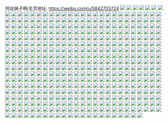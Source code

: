 阿丝妹子啊i主页地址: https://weibo.com/u/5842703724 
![](https://wx4.sinaimg.cn/mw2000/006npo8Qgy1h93r0x5ni5j329c340qv6.jpg) 
![](https://wx4.sinaimg.cn/mw2000/006npo8Qgy1h93r0yi9a6j32c0340kjm.jpg) 
![](https://wx4.sinaimg.cn/mw2000/006npo8Qgy1h93r0ne4vgj32c0340e83.jpg) 
![](https://wx4.sinaimg.cn/mw2000/006npo8Qgy1h93r0pqvlbj31v523vkjm.jpg) 
![](https://wx4.sinaimg.cn/mw2000/006npo8Qgy1h93r0s2ssqj32c0340b2b.jpg) 
![](https://wx4.sinaimg.cn/mw2000/006npo8Qgy1h93r0uieyej31tj1sinpe.jpg) 
![](https://wx4.sinaimg.cn/mw2000/006npo8Qgy1h93r0vmhkoj31p42521ky.jpg) 
![](https://wx4.sinaimg.cn/mw2000/006npo8Qgy1h93r10x2gkj33402c01l0.jpg) 
![](https://wx4.sinaimg.cn/mw2000/006npo8Qgy1h93r0tcv5fj32c02c0npd.jpg) 
![](https://wx4.sinaimg.cn/mw2000/006npo8Qgy1h93r13qryoj32c0340u10.jpg) 
![](https://wx4.sinaimg.cn/mw2000/006npo8Qgy1h93r15ljeyj32c0340x6r.jpg) 
![](https://wx4.sinaimg.cn/mw2000/006npo8Qgy1h8wpug7crkj32c03404qr.jpg) 
![](https://wx4.sinaimg.cn/mw2000/006npo8Qgy1h8wpuiw7pxj32ep3177wi.jpg) 
![](https://wx4.sinaimg.cn/mw2000/006npo8Qgy1h8wpul11owj31sc2dsqv6.jpg) 
![](https://wx4.sinaimg.cn/mw2000/006npo8Qgy1h8wpuq7w76j32ae3404qu.jpg) 
![](https://wx4.sinaimg.cn/mw2000/006npo8Qgy1h8wpv1vapbj31wn2of7wi.jpg) 
![](https://wx4.sinaimg.cn/mw2000/006npo8Qgy1h8wpucohvrj31o02804nj.jpg) 
![](https://wx4.sinaimg.cn/mw2000/006npo8Qgy1h8wpw5pmhrj31o02807wh.jpg) 
![](https://wx4.sinaimg.cn/mw2000/006npo8Qgy1h8wputshexj31o02804qq.jpg) 
![](https://wx4.sinaimg.cn/mw2000/006npo8Qgy1h8wpuw6hfjj32bk33fnpg.jpg) 
![](https://wx4.sinaimg.cn/mw2000/006npo8Qgy1h8wpmgcdfbj32c02c0u0x.jpg) 
![](https://wx4.sinaimg.cn/mw2000/006npo8Qgy1h8wpml9prmj32c02c04qq.jpg) 
![](https://wx4.sinaimg.cn/mw2000/006npo8Qgy1h8wpmj783jj32c02c0x6p.jpg) 
![](https://wx4.sinaimg.cn/mw2000/006npo8Qgy1h8wpmhe0c8j32c02c0x6p.jpg) 
![](https://wx4.sinaimg.cn/mw2000/006npo8Qgy1h8wpmi6txlj32c02c0u0x.jpg) 
![](https://wx4.sinaimg.cn/mw2000/006npo8Qgy1h8wpmm8oc8j32c02c01ky.jpg) 
![](https://wx4.sinaimg.cn/mw2000/006npo8Qgy1h8wpn4gcvlj32c02c07wi.jpg) 
![](https://wx4.sinaimg.cn/mw2000/006npo8Qgy1h8wpn5ackmj32c02c0hdt.jpg) 
![](https://wx4.sinaimg.cn/mw2000/006npo8Qgy1h8wpn6bm79j32c02c04qq.jpg) 
![](https://wx4.sinaimg.cn/mw2000/006npo8Qgy1h8wpn7978qj32c02c07wh.jpg) 
![](https://wx4.sinaimg.cn/mw2000/006npo8Qgy1h8wpn8fxdmj32c02c0kjm.jpg) 
![](https://wx4.sinaimg.cn/mw2000/006npo8Qgy1h8wpn9ouhqj32c02c0x6q.jpg) 
![](https://wx4.sinaimg.cn/mw2000/006npo8Qgy1h84dnd4o99j31400u0n6s.jpg) 
![](https://wx4.sinaimg.cn/mw2000/006npo8Qgy1h7wt9kl1jyj30u014048l.jpg) 
![](https://wx4.sinaimg.cn/mw2000/006npo8Qgy1h781gi1tl5j30u014edlu.jpg) 
![](https://wx4.sinaimg.cn/mw2000/006npo8Qgy1h781gh90thj30u014r44x.jpg) 
![](https://wx4.sinaimg.cn/mw2000/006npo8Qgy1h70zyzdzhkj31o0280hdt.jpg) 
![](https://wx4.sinaimg.cn/mw2000/006npo8Qgy1h62g738ew3j315o1jsdme.jpg) 
![](https://wx4.sinaimg.cn/mw2000/006npo8Qgy1h62g6yy970j32bx1nx7wi.jpg) 
![](https://wx4.sinaimg.cn/mw2000/006npo8Qgy1h62g77rynrj32c03407hk.jpg) 
![](https://wx4.sinaimg.cn/mw2000/006npo8Qgy1h3swvfku4tj31o0280qv5.jpg) 
![](https://wx4.sinaimg.cn/mw2000/006npo8Qgy1h3swv7trpej31o0280x6p.jpg) 
![](https://wx4.sinaimg.cn/mw2000/006npo8Qgy1h3swv29ug3j31o0280u0x.jpg) 
![](https://wx4.sinaimg.cn/mw2000/006npo8Qgy1h3swv9yrhlj31o0280qv5.jpg) 
![](https://wx4.sinaimg.cn/mw2000/006npo8Qgy1h3swvbzsiqj31o02804qq.jpg) 
![](https://wx4.sinaimg.cn/mw2000/006npo8Qgy1h3swv5qmmaj32c0340hdw.jpg) 
![](https://wx4.sinaimg.cn/mw2000/006npo8Qgy1h3swvmaitaj31u71v04qp.jpg) 
![](https://wx4.sinaimg.cn/mw2000/006npo8Qgy1h3sjlhp2dij33401r0u0x.jpg) 
![](https://wx4.sinaimg.cn/mw2000/006npo8Qgy1h3sjliod6yj32592v0hdt.jpg) 
![](https://wx4.sinaimg.cn/mw2000/006npo8Qgy1h3sjljs2xoj326o2wxkjl.jpg) 
![](https://wx4.sinaimg.cn/mw2000/006npo8Qgy1h3sjl6s6r3j31at1wy1kx.jpg) 
![](https://wx4.sinaimg.cn/mw2000/006npo8Qgy1h3sjl5l5ivj30uk3pp7wh.jpg) 
![](https://wx4.sinaimg.cn/mw2000/006npo8Qgy1h3rxcutdw2j31o02804qp.jpg) 
![](https://wx4.sinaimg.cn/mw2000/006npo8Qgy1h3rxcvkrv3j31o020n4qp.jpg) 
![](https://wx4.sinaimg.cn/mw2000/006npo8Qgy1h3rxcwag1wj31o02804qp.jpg) 
![](https://wx4.sinaimg.cn/mw2000/006npo8Qgy1h3rxcxc3wnj31o02804qp.jpg) 
![](https://wx4.sinaimg.cn/mw2000/006npo8Qgy1h3rxcy3wmvj31o02807wh.jpg) 
![](https://wx4.sinaimg.cn/mw2000/006npo8Qgy1h3rxcyy48uj31o02807wh.jpg) 
![](https://wx4.sinaimg.cn/mw2000/006npo8Qgy1h3rxczsbnrj31o02804qp.jpg) 
![](https://wx4.sinaimg.cn/mw2000/006npo8Qgy1h3rxcu3j52j31o02804qp.jpg) 
![](https://wx4.sinaimg.cn/mw2000/006npo8Qgy1h3rxd7x4ftj31o02804qp.jpg) 
![](https://wx4.sinaimg.cn/mw2000/006npo8Qgy1h1hmx2kwlqj32bz291b29.jpg) 
![](https://wx4.sinaimg.cn/mw2000/006npo8Qgy1h1hmx3psd4j32c0340b2a.jpg) 
![](https://wx4.sinaimg.cn/mw2000/006npo8Qgy1h1hmx4r7rgj32bw2wme82.jpg) 
![](https://wx4.sinaimg.cn/mw2000/006npo8Qgy1h1hmx1t9eyj326i340x6q.jpg) 
![](https://wx4.sinaimg.cn/mw2000/006npo8Qgy1h1hmx669t2j31sc2fk1kz.jpg) 
![](https://wx4.sinaimg.cn/mw2000/006npo8Qgy1h1hmx74qynj32c035q7wh.jpg) 
![](https://wx4.sinaimg.cn/mw2000/006npo8Qgy1h1hmx8jmyej325y2sgb2c.jpg) 
![](https://wx4.sinaimg.cn/mw2000/006npo8Qgy1h1hmw8hk53j32c0340u0y.jpg) 
![](https://wx4.sinaimg.cn/mw2000/006npo8Qgy1h1hmw9e5dlj32c02c0hdu.jpg) 
![](https://wx4.sinaimg.cn/mw2000/006npo8Qgy1h1hmw7ladkj32c02c01ky.jpg) 
![](https://wx4.sinaimg.cn/mw2000/006npo8Qgy1gx0ny2eh47j32801o0kdo.jpg) 
![](https://wx4.sinaimg.cn/mw2000/006npo8Qgy1gwco68rdpuj32c0340u10.jpg) 
![](https://wx4.sinaimg.cn/mw2000/006npo8Qgy1gwco6d3gsyj32c02c0x6q.jpg) 
![](https://wx4.sinaimg.cn/mw2000/006npo8Qgy1gwco6xn9kdj32c02c0npd.jpg) 
![](https://wx4.sinaimg.cn/mw2000/006npo8Qgy1gwco6q33n1j32c02c07wi.jpg) 
![](https://wx4.sinaimg.cn/mw2000/006npo8Qgy1gwco6nantqj33402c0x6r.jpg) 
![](https://wx4.sinaimg.cn/mw2000/006npo8Qgy1gwco6ib3d9j32c02c0kjl.jpg) 
![](https://wx4.sinaimg.cn/mw2000/006npo8Qgy1gwco6fik69j32c02c0npe.jpg) 
![](https://wx4.sinaimg.cn/mw2000/006npo8Qgy1gwco6s8f8vj322u1zrhdt.jpg) 
![](https://wx4.sinaimg.cn/mw2000/006npo8Qgy1gwco6vqng4j32c0340hdu.jpg) 
![](https://wx4.sinaimg.cn/mw2000/006npo8Qgy1gvipi81nj4j61o026c1ky02.jpg) 
![](https://wx4.sinaimg.cn/mw2000/006npo8Qgy1gunds9zan4j61ey1nz1kx02.jpg) 
![](https://wx4.sinaimg.cn/mw2000/006npo8Qgy1gundsenc8ej62c01ulnpd02.jpg) 
![](https://wx4.sinaimg.cn/mw2000/006npo8Qgy1gunds7944pj62c02c0b2902.jpg) 
![](https://wx4.sinaimg.cn/mw2000/006npo8Qgy1gundsg4d0pj62c02c0qv502.jpg) 
![](https://wx4.sinaimg.cn/mw2000/006npo8Qgy1gundsgxqbsj60mi0q2jus02.jpg) 
![](https://wx4.sinaimg.cn/mw2000/006npo8Qgy1gundsj5i7hj62tc1u31ky02.jpg) 
![](https://wx4.sinaimg.cn/mw2000/006npo8Qgy1gtj2s0t1k3j61o02801kx02.jpg) 
![](https://wx4.sinaimg.cn/mw2000/006npo8Qgy1gthtvugqggj61j42804qq02.jpg) 
![](https://wx4.sinaimg.cn/mw2000/006npo8Qgy1gsyixxwivcj33401gbe82.jpg) 
![](https://wx4.sinaimg.cn/mw2000/006npo8Qgy1grreidq0vvj31o01o0e44.jpg) 
![](https://wx4.sinaimg.cn/mw2000/006npo8Qgy1grd2ki738mj325i1o01ky.jpg) 
![](https://wx4.sinaimg.cn/mw2000/006npo8Qgy1grd2klytu4j31o0280e81.jpg) 
![](https://wx4.sinaimg.cn/mw2000/006npo8Qgy1gpjo10fny7j32801o0e81.jpg) 
![](https://wx4.sinaimg.cn/mw2000/006npo8Qly1gokvkpgzxyj33401r04qr.jpg) 
![](https://wx4.sinaimg.cn/mw2000/006npo8Qly1gokvkumf7aj325v340b2a.jpg) 
![](https://wx4.sinaimg.cn/mw2000/006npo8Qly1gokvldnn9nj32c01e4hdt.jpg) 
![](https://wx4.sinaimg.cn/mw2000/006npo8Qly1gokvkj6w9bj323i2c0qli.jpg) 
![](https://wx4.sinaimg.cn/mw2000/006npo8Qly1gokvl4jftfj334021e7wh.jpg) 
![](https://wx4.sinaimg.cn/mw2000/006npo8Qly1gokvlnsjxij33401r0e82.jpg) 
![](https://wx4.sinaimg.cn/mw2000/006npo8Qly1gokvl7v6slj31400s27gs.jpg) 
![](https://wx4.sinaimg.cn/mw2000/006npo8Qly1gokvla54tyj31400s2n81.jpg) 
![](https://wx4.sinaimg.cn/mw2000/006npo8Qly1gokvljpekdj32c0340kjn.jpg) 
![](https://wx4.sinaimg.cn/mw2000/006npo8Qly1gokvkzjhroj32c0340npe.jpg) 
![](https://wx4.sinaimg.cn/mw2000/006npo8Qly1gnz0hwh0uaj30n00yik00.jpg) 
![](https://wx4.sinaimg.cn/mw2000/006npo8Qly1gnri1xsek1j31o0280e82.jpg) 
![](https://wx4.sinaimg.cn/mw2000/006npo8Qly1gniutr733aj31o02801kz.jpg) 
![](https://wx4.sinaimg.cn/mw2000/006npo8Qly1gniuttkpxzj31o01o0kjl.jpg) 
![](https://wx4.sinaimg.cn/mw2000/006npo8Qly1gniutpkdbmj31o01o0hdt.jpg) 
![](https://wx4.sinaimg.cn/mw2000/006npo8Qly1gnf6idxdgpj31o02801ky.jpg) 
![](https://wx4.sinaimg.cn/mw2000/006npo8Qly1gnf6ifvwe7j31o0280u0x.jpg) 
![](https://wx4.sinaimg.cn/mw2000/006npo8Qly1gnf6ipwg8nj31o0280hdt.jpg) 
![](https://wx4.sinaimg.cn/mw2000/006npo8Qly1gnf6it035mj31o0280x6p.jpg) 
![](https://wx4.sinaimg.cn/mw2000/006npo8Qly1gnf6i95c73j31o0280x6p.jpg) 
![](https://wx4.sinaimg.cn/mw2000/006npo8Qly1gnf6iu755qj31o0280x3s.jpg) 
![](https://wx4.sinaimg.cn/mw2000/006npo8Qly1gnf6ic1x5qj31o0280hdu.jpg) 
![](https://wx4.sinaimg.cn/mw2000/006npo8Qly1gnf6ivw2qsj31yl1zphdt.jpg) 
![](https://wx4.sinaimg.cn/mw2000/006npo8Qly1gnf6iwu2jwj319v0n67e0.jpg) 
![](https://wx4.sinaimg.cn/mw2000/006npo8Qly1gnf6iyo17oj31o0280kjl.jpg) 
![](https://wx4.sinaimg.cn/mw2000/006npo8Qly1gnbxh3qjxfj31o02807wh.jpg) 
![](https://wx4.sinaimg.cn/mw2000/006npo8Qly1gnbxh4ws0cj31o01de4qp.jpg) 
![](https://wx4.sinaimg.cn/mw2000/006npo8Qly1gn7y6yev0xj32c033y7wi.jpg) 
![](https://wx4.sinaimg.cn/mw2000/006npo8Qly1gn4v2u1xquj32c033yhdu.jpg) 
![](https://wx4.sinaimg.cn/mw2000/006npo8Qly1gmonwb4v81j31o0280npe.jpg) 
![](https://wx4.sinaimg.cn/mw2000/006npo8Qly1gmihkeweoyj31gn1w41kx.jpg) 
![](https://wx4.sinaimg.cn/mw2000/006npo8Qly1gmihkfydp7j31j021chdt.jpg) 
![](https://wx4.sinaimg.cn/mw2000/006npo8Qly1gmihkqemewj32c0340kjq.jpg) 
![](https://wx4.sinaimg.cn/mw2000/006npo8Qly1gmihkta03uj32c03407wk.jpg) 
![](https://wx4.sinaimg.cn/mw2000/006npo8Qly1gmihkh6yr0j32c0340kjl.jpg) 
![](https://wx4.sinaimg.cn/mw2000/006npo8Qly1gmihkj3f88j32c02c0ncs.jpg) 
![](https://wx4.sinaimg.cn/mw2000/006npo8Qly1glvqduib29j31o01o01ky.jpg) 
![](https://wx4.sinaimg.cn/mw2000/006npo8Qly1glvqds7donj30n01t6x1k.jpg) 
![](https://wx4.sinaimg.cn/mw2000/006npo8Qly1glvqdt28mij30n00yin5z.jpg) 
![](https://wx4.sinaimg.cn/mw2000/006npo8Qly1glvqdr7qc6j30n00yiang.jpg) 
![](https://wx4.sinaimg.cn/mw2000/006npo8Qly1glvqe1be78j31o01o0khp.jpg) 
![](https://wx4.sinaimg.cn/mw2000/006npo8Qly1glvqdq7cj4j33402c0kjm.jpg) 
![](https://wx4.sinaimg.cn/mw2000/006npo8Qly1glvqe1wvg0j31o01o0auv.jpg) 
![](https://wx4.sinaimg.cn/mw2000/006npo8Qly1glvqdvce81j32801o04qp.jpg) 
![](https://wx4.sinaimg.cn/mw2000/006npo8Qly1glvqdxd9sij32c02c0e81.jpg) 
![](https://wx4.sinaimg.cn/mw2000/006npo8Qly1glvqdxzqy2j32c02c0khp.jpg) 
![](https://wx4.sinaimg.cn/mw2000/006npo8Qly1glvqe0a268j32c02c0npe.jpg) 
![](https://wx4.sinaimg.cn/mw2000/006npo8Qly1gl6xkbuumrj31ex1skhdt.jpg) 
![](https://wx4.sinaimg.cn/mw2000/006npo8Qly1gl6xkd5bfhj31gm1nzb29.jpg) 
![](https://wx4.sinaimg.cn/mw2000/006npo8Qly1gl6xk9t5o0j31o01o0kjl.jpg) 
![](https://wx4.sinaimg.cn/mw2000/006npo8Qgy1gkj4bweq1wj31lp27zhdt.jpg) 
![](https://wx4.sinaimg.cn/mw2000/006npo8Qly1gkf8dorpu3j31o0280hdw.jpg) 
![](https://wx4.sinaimg.cn/mw2000/006npo8Qly1gkehdqxe5pj32c02c0kjo.jpg) 
![](https://wx4.sinaimg.cn/mw2000/006npo8Qly1gkehdth3c0j32c02c0qv7.jpg) 
![](https://wx4.sinaimg.cn/mw2000/006npo8Qly1gkeheatlz7j32c02c0b29.jpg) 
![](https://wx4.sinaimg.cn/mw2000/006npo8Qly1gkehdualrfj32c02c0hdt.jpg) 
![](https://wx4.sinaimg.cn/mw2000/006npo8Qly1gkeherqm1bj31o0280u0x.jpg) 
![](https://wx4.sinaimg.cn/mw2000/006npo8Qly1gkehdvdswej32c02c0qv5.jpg) 
![](https://wx4.sinaimg.cn/mw2000/006npo8Qly1gkehefxktrj32c02c0b29.jpg) 
![](https://wx4.sinaimg.cn/mw2000/006npo8Qly1gkehdrpkafj32c02c07wh.jpg) 
![](https://wx4.sinaimg.cn/mw2000/006npo8Qly1gkehej7udkj32c02c04qr.jpg) 
![](https://wx4.sinaimg.cn/mw2000/006npo8Qly1gkehdp7l0wj32c02c04qs.jpg) 
![](https://wx4.sinaimg.cn/mw2000/006npo8Qly1gkehekhnt0j33401r0hdt.jpg) 
![](https://wx4.sinaimg.cn/mw2000/006npo8Qly1gkehenlc91j32c02c0b29.jpg) 
![](https://wx4.sinaimg.cn/mw2000/006npo8Qly1gkcsqyv18aj316u1l47wh.jpg) 
![](https://wx4.sinaimg.cn/mw2000/006npo8Qly1gkcsr0j73kj30u00v119z.jpg) 
![](https://wx4.sinaimg.cn/mw2000/006npo8Qly1gkcsr01y6nj32d81jtx6q.jpg) 
![](https://wx4.sinaimg.cn/mw2000/006npo8Qly1gkcsqy301bj32g41mou0x.jpg) 
![](https://wx4.sinaimg.cn/mw2000/006npo8Qly1gk0nebidajj32c02c0npd.jpg) 
![](https://wx4.sinaimg.cn/mw2000/006npo8Qly1gk0nfhx1d7j32c0340b2b.jpg) 
![](https://wx4.sinaimg.cn/mw2000/006npo8Qly1gk0nezpvduj30u012etgk.jpg) 
![](https://wx4.sinaimg.cn/mw2000/006npo8Qly1gk0ne0z06qj32c02c0npe.jpg) 
![](https://wx4.sinaimg.cn/mw2000/006npo8Qly1gk0net7oifj31wy2ft4qq.jpg) 
![](https://wx4.sinaimg.cn/mw2000/006npo8Qly1gk0ney4u6ej30u019g4ig.jpg) 
![](https://wx4.sinaimg.cn/mw2000/006npo8Qly1gk0negej5wj311f0pcwqm.jpg) 
![](https://wx4.sinaimg.cn/mw2000/006npo8Qly1gk0nfkldb8j30u011u13m.jpg) 
![](https://wx4.sinaimg.cn/mw2000/006npo8Qly1gk0ndhi3igj33402c07wh.jpg) 
![](https://wx4.sinaimg.cn/mw2000/006npo8Qly1gjkenjj8m7j32c03404qq.jpg) 
![](https://wx4.sinaimg.cn/mw2000/006npo8Qly1gj91hrt8xyj31ny255e81.jpg) 
![](https://wx4.sinaimg.cn/mw2000/006npo8Qly1girgqk0pg6j32c0340qv5.jpg) 
![](https://wx4.sinaimg.cn/mw2000/006npo8Qly1girgqop34ej32c0340b29.jpg) 
![](https://wx4.sinaimg.cn/mw2000/006npo8Qly1girgqkun9sj32c0340u0x.jpg) 
![](https://wx4.sinaimg.cn/mw2000/006npo8Qly1girgqltjbij32c035iqv5.jpg) 
![](https://wx4.sinaimg.cn/mw2000/006npo8Qly1girgqpl6vzj33402c0npd.jpg) 
![](https://wx4.sinaimg.cn/mw2000/006npo8Qly1girgqinoraj32c035inpd.jpg) 
![](https://wx4.sinaimg.cn/mw2000/006npo8Qly1girgqmtzkoj32c0342kjl.jpg) 
![](https://wx4.sinaimg.cn/mw2000/006npo8Qly1girgqqgk6dj32c03427wh.jpg) 
![](https://wx4.sinaimg.cn/mw2000/006npo8Qly1girgqribtdj32c034y4qp.jpg) 
![](https://wx4.sinaimg.cn/mw2000/006npo8Qly1gip8y64ocnj30n027bb29.jpg) 
![](https://wx4.sinaimg.cn/mw2000/006npo8Qly1gi0pu86yzhj31t7340qv8.jpg) 
![](https://wx4.sinaimg.cn/mw2000/006npo8Qly1gi0ptx6sa3j32c61jvu0y.jpg) 
![](https://wx4.sinaimg.cn/mw2000/006npo8Qly1gi0ptm04ujj311e1k0b29.jpg) 
![](https://wx4.sinaimg.cn/mw2000/006npo8Qly1gi0pticu8pj316o1kunpd.jpg) 
![](https://wx4.sinaimg.cn/mw2000/006npo8Qly1gi0pu4bjuxj334022oe85.jpg) 
![](https://wx4.sinaimg.cn/mw2000/006npo8Qly1gi0pth71i6j31ps155ngd.jpg) 
![](https://wx4.sinaimg.cn/mw2000/006npo8Qly1gi0ptfizfzj334022oe84.jpg) 
![](https://wx4.sinaimg.cn/mw2000/006npo8Qly1gi0ptkp4d0j322n340hdw.jpg) 
![](https://wx4.sinaimg.cn/mw2000/006npo8Qly1gi0ptgdnhjj30ma0xy7hw.jpg) 
![](https://wx4.sinaimg.cn/mw2000/006npo8Qly1ghyfqt0xb2j31jk2bc4qq.jpg) 
![](https://wx4.sinaimg.cn/mw2000/006npo8Qly1ghm2pta7k9j33402c04qs.jpg) 
![](https://wx4.sinaimg.cn/mw2000/006npo8Qly1ghiyta909jj30u0140wl3.jpg) 
![](https://wx4.sinaimg.cn/mw2000/006npo8Qly1ghiytav8osj30u0140jya.jpg) 
![](https://wx4.sinaimg.cn/mw2000/006npo8Qly1ghiytb8u71j30u014079q.jpg) 
![](https://wx4.sinaimg.cn/mw2000/006npo8Qly1ghiyt9tg76j31400u0ag0.jpg) 
![](https://wx4.sinaimg.cn/mw2000/006npo8Qly1ghiytbvgtpj30u0140n3r.jpg) 
![](https://wx4.sinaimg.cn/mw2000/006npo8Qly1ghiytcgw2ij30u0140wjt.jpg) 
![](https://wx4.sinaimg.cn/mw2000/006npo8Qly1ghiytcxzpuj31400u0gr8.jpg) 
![](https://wx4.sinaimg.cn/mw2000/006npo8Qly1ghiytdb2nej30u0140te8.jpg) 
![](https://wx4.sinaimg.cn/mw2000/006npo8Qly1ghiytdod6xj31400u042g.jpg) 
![](https://wx4.sinaimg.cn/mw2000/006npo8Qly1ghg0g7x852j31o0280qv6.jpg) 
![](https://wx4.sinaimg.cn/mw2000/006npo8Qly1ghg0g8y6zvj313e0rmakq.jpg) 
![](https://wx4.sinaimg.cn/mw2000/006npo8Qly1ghg0gaxbe0j31o02804qq.jpg) 
![](https://wx4.sinaimg.cn/mw2000/006npo8Qly1ghg0ge1qt0j322u2q1hdu.jpg) 
![](https://wx4.sinaimg.cn/mw2000/006npo8Qly1ghg0gbgn0oj30uf0tnjwi.jpg) 
![](https://wx4.sinaimg.cn/mw2000/006npo8Qly1ghg0gf8h7tj31aw1knazt.jpg) 
![](https://wx4.sinaimg.cn/mw2000/006npo8Qly1ghbph4ii0oj31h41s3hdt.jpg) 
![](https://wx4.sinaimg.cn/mw2000/006npo8Qly1ghbadnlarlj33402c0npe.jpg) 
![](https://wx4.sinaimg.cn/mw2000/006npo8Qly1ghbadpy5pgj32ws26l7wi.jpg) 
![](https://wx4.sinaimg.cn/mw2000/006npo8Qly1gh3kiludfgj32c03404qq.jpg) 
![](https://wx4.sinaimg.cn/mw2000/006npo8Qly1gh3kiz4kajj32c0340x6q.jpg) 
![](https://wx4.sinaimg.cn/mw2000/006npo8Qly1gh3kis2zlgj32801o01kz.jpg) 
![](https://wx4.sinaimg.cn/mw2000/006npo8Qly1gh3kiphgq4j33402c0e83.jpg) 
![](https://wx4.sinaimg.cn/mw2000/006npo8Qly1gh3kit82dsj33402c0npe.jpg) 
![](https://wx4.sinaimg.cn/mw2000/006npo8Qly1gh3kimxugxj31np1ysb2a.jpg) 
![](https://wx4.sinaimg.cn/mw2000/006npo8Qly1gh3kiv4oooj31o0280e82.jpg) 
![](https://wx4.sinaimg.cn/mw2000/006npo8Qly1gh3kiw53gpj31nx1fue81.jpg) 
![](https://wx4.sinaimg.cn/mw2000/006npo8Qly1gh3kiwxd6lj31o01o04qp.jpg) 
![](https://wx4.sinaimg.cn/mw2000/006npo8Qly1gh3kj0ft68j32c02dgu0y.jpg) 
![](https://wx4.sinaimg.cn/mw2000/006npo8Qly1gh3kj1zc2hj31r42am4qq.jpg) 
![](https://wx4.sinaimg.cn/mw2000/006npo8Qly1gh2irkvqrqj31o0280npd.jpg) 
![](https://wx4.sinaimg.cn/mw2000/006npo8Qly1gh2irj0amsj31o0280x6p.jpg) 
![](https://wx4.sinaimg.cn/mw2000/006npo8Qly1gh0qtwqofjj32vh25me82.jpg) 
![](https://wx4.sinaimg.cn/mw2000/006npo8Qly1ggxtcm5nvqj32801o0qv5.jpg) 
![](https://wx4.sinaimg.cn/mw2000/006npo8Qly1ggwia2ye3hj32qk21xnpe.jpg) 
![](https://wx4.sinaimg.cn/mw2000/006npo8Qly1ggwia61hw9j33402c04qr.jpg) 
![](https://wx4.sinaimg.cn/mw2000/006npo8Qly1ggwia92g07j33402c0hdv.jpg) 
![](https://wx4.sinaimg.cn/mw2000/006npo8Qly1ggwiagzha6j33402c0e82.jpg) 
![](https://wx4.sinaimg.cn/mw2000/006npo8Qly1ggwiadz0lcj33402c07wj.jpg) 
![](https://wx4.sinaimg.cn/mw2000/006npo8Qly1ggwia02taij33402c0e83.jpg) 
![](https://wx4.sinaimg.cn/mw2000/006npo8Qly1ggwiak0ayfj33402c0e83.jpg) 
![](https://wx4.sinaimg.cn/mw2000/006npo8Qly1ggwiaacfo1j33402c0b29.jpg) 
![](https://wx4.sinaimg.cn/mw2000/006npo8Qly1ggwial2aw9j33402c0wy6.jpg) 
![](https://wx4.sinaimg.cn/mw2000/006npo8Qly1ggwb05ti6xj31jo280x6p.jpg) 
![](https://wx4.sinaimg.cn/mw2000/006npo8Qly1ggwb0a46llj31iy280e82.jpg) 
![](https://wx4.sinaimg.cn/mw2000/006npo8Qly1ggu2wnra6nj31o0280u0y.jpg) 
![](https://wx4.sinaimg.cn/mw2000/006npo8Qly1ggu2wockq6j30qj280khg.jpg) 
![](https://wx4.sinaimg.cn/mw2000/006npo8Qly1ggu2wpan1pj31o0280b2a.jpg) 
![](https://wx4.sinaimg.cn/mw2000/006npo8Qly1ggu30gwss3j32c02c04qq.jpg) 
![](https://wx4.sinaimg.cn/mw2000/006npo8Qly1ggu2wma5lkj30u00u0n3c.jpg) 
![](https://wx4.sinaimg.cn/mw2000/006npo8Qly1ggu2xp5ns8j32c02c0kjm.jpg) 
![](https://wx4.sinaimg.cn/mw2000/006npo8Qly1ggu2yer2x9j33402c0u0z.jpg) 
![](https://wx4.sinaimg.cn/mw2000/006npo8Qly1ggu2z089clj32c02c0e83.jpg) 
![](https://wx4.sinaimg.cn/mw2000/006npo8Qly1ggu2zfurgkj32c02c0b2a.jpg) 
![](https://wx4.sinaimg.cn/mw2000/006npo8Qly1ggnb7jmdy5j32c0340x6q.jpg) 
![](https://wx4.sinaimg.cn/mw2000/006npo8Qly1ggnb7xr8pvj32c02c0qv5.jpg) 
![](https://wx4.sinaimg.cn/mw2000/006npo8Qly1ggnb7q7iu5j32c02c0kjm.jpg) 
![](https://wx4.sinaimg.cn/mw2000/006npo8Qly1ggnb85s3m2j31o01o0hdt.jpg) 
![](https://wx4.sinaimg.cn/mw2000/006npo8Qly1ggnb82jwzyj32c02c0e82.jpg) 
![](https://wx4.sinaimg.cn/mw2000/006npo8Qly1ggnb7vwyd2j32c02c07wi.jpg) 
![](https://wx4.sinaimg.cn/mw2000/006npo8Qly1ggnb7nn64ij32c03407wk.jpg) 
![](https://wx4.sinaimg.cn/mw2000/006npo8Qly1ggnb7thzs6j32c02c0hdu.jpg) 
![](https://wx4.sinaimg.cn/mw2000/006npo8Qly1ggnb804ajcj32c02c07wi.jpg) 
![](https://wx4.sinaimg.cn/mw2000/006npo8Qly1ggnb84e6hjj31o01o0qv5.jpg) 
![](https://wx4.sinaimg.cn/mw2000/006npo8Qgy1gge382b4pbj32801o01ky.jpg) 
![](https://wx4.sinaimg.cn/mw2000/006npo8Qgy1gge385xq1uj32801o04qq.jpg) 
![](https://wx4.sinaimg.cn/mw2000/006npo8Qgy1gge388r13cj32801o0npd.jpg) 
![](https://wx4.sinaimg.cn/mw2000/006npo8Qgy1gge38b8zk9j32801o0kjl.jpg) 
![](https://wx4.sinaimg.cn/mw2000/006npo8Qgy1gge38gvthwj31400u0dkf.jpg) 
![](https://wx4.sinaimg.cn/mw2000/006npo8Qgy1gge38n6e8aj33402c0npf.jpg) 
![](https://wx4.sinaimg.cn/mw2000/006npo8Qgy1gge37z8vhzj31o0280kjl.jpg) 
![](https://wx4.sinaimg.cn/mw2000/006npo8Qgy1gge39n4emvj33402c0qv6.jpg) 
![](https://wx4.sinaimg.cn/mw2000/006npo8Qgy1gge38s5cwlj33402c0qv6.jpg) 
![](https://wx4.sinaimg.cn/mw2000/006npo8Qgy1gge38w0yfyj31o0280qv5.jpg) 
![](https://wx4.sinaimg.cn/mw2000/006npo8Qgy1gge391jvdsj33402c01kz.jpg) 
![](https://wx4.sinaimg.cn/mw2000/006npo8Qgy1gge394rdijj33402c0u0x.jpg) 
![](https://wx4.sinaimg.cn/mw2000/006npo8Qgy1gge399z89hj33402c0qv6.jpg) 
![](https://wx4.sinaimg.cn/mw2000/006npo8Qgy1gge39dy9n5j31o02807wj.jpg) 
![](https://wx4.sinaimg.cn/mw2000/006npo8Qgy1gge39g6re7j33402c04qr.jpg) 
![](https://wx4.sinaimg.cn/mw2000/006npo8Qgy1gge39ho71hj33402c0npd.jpg) 
![](https://wx4.sinaimg.cn/mw2000/006npo8Qgy1gge39kte1zj32c0340b2a.jpg) 
![](https://wx4.sinaimg.cn/mw2000/006npo8Qly1gg1h5qm8tbj31o0280npd.jpg) 
![](https://wx4.sinaimg.cn/mw2000/006npo8Qly1gfxzptbpgkj31o0280kjl.jpg) 
![](https://wx4.sinaimg.cn/mw2000/006npo8Qly1gft69dbujvj31o0280hdu.jpg) 
![](https://wx4.sinaimg.cn/mw2000/006npo8Qly1gft69p7jbjj31o0280npe.jpg) 
![](https://wx4.sinaimg.cn/mw2000/006npo8Qly1gfrnfovqb8j32c02c0kjl.jpg) 
![](https://wx4.sinaimg.cn/mw2000/006npo8Qly1gfrnfmbms9j33402c0e81.jpg) 
![](https://wx4.sinaimg.cn/mw2000/006npo8Qly1gfrnfq1kqcj32c02c0x6p.jpg) 
![](https://wx4.sinaimg.cn/mw2000/006npo8Qly1gfohi3nnklj32c03401ky.jpg) 
![](https://wx4.sinaimg.cn/mw2000/006npo8Qly1gecpo625ubj31o0280npe.jpg) 
![](https://wx4.sinaimg.cn/mw2000/006npo8Qly1gecpoejsz6j31o0280x6q.jpg) 
![](https://wx4.sinaimg.cn/mw2000/006npo8Qly1gecpokz6ptj31o02804qr.jpg) 
![](https://wx4.sinaimg.cn/mw2000/006npo8Qly1ge0nptk4t6j322o340x6p.jpg) 
![](https://wx4.sinaimg.cn/mw2000/006npo8Qly1gdmq6aubfmj31o0247qv5.jpg) 
![](https://wx4.sinaimg.cn/mw2000/006npo8Qly1gdmq6cw46aj31o0280b2a.jpg) 
![](https://wx4.sinaimg.cn/mw2000/006npo8Qly1gdmq6nq07hj31o0280hdu.jpg) 
![](https://wx4.sinaimg.cn/mw2000/006npo8Qly1gdm4aayotaj31o0280x6p.jpg) 
![](https://wx4.sinaimg.cn/mw2000/006npo8Qly1gd0g07igdpj31o02801kx.jpg) 
![](https://wx4.sinaimg.cn/mw2000/006npo8Qly1gcuqy5zke4j321e1r0e16.jpg) 
![](https://wx4.sinaimg.cn/mw2000/006npo8Qly1gcuqy6j6b3j320b1ujno9.jpg) 
![](https://wx4.sinaimg.cn/mw2000/006npo8Qly1gcuqya5faxj33401r0x6p.jpg) 
![](https://wx4.sinaimg.cn/mw2000/006npo8Qly1gcuqyaux5dj32c02c0hdt.jpg) 
![](https://wx4.sinaimg.cn/mw2000/006npo8Qly1gcuqyeu2a4j31o0280u0x.jpg) 
![](https://wx4.sinaimg.cn/mw2000/006npo8Qly1gcuqydwt4ej32c02c0e81.jpg) 
![](https://wx4.sinaimg.cn/mw2000/006npo8Qly1gcuqybq20tj32c02c0kjl.jpg) 
![](https://wx4.sinaimg.cn/mw2000/006npo8Qly1gcuqycher7j32c02c07wh.jpg) 
![](https://wx4.sinaimg.cn/mw2000/006npo8Qly1gcuqydbxwmj32c02c07wh.jpg) 
![](https://wx4.sinaimg.cn/mw2000/006npo8Qly1gctlywpon6j31o0280b2b.jpg) 
![](https://wx4.sinaimg.cn/mw2000/006npo8Qly1gctlyyjjwlj31o0280qv6.jpg) 
![](https://wx4.sinaimg.cn/mw2000/006npo8Qly1gctlz03sssj31o0280qv6.jpg) 
![](https://wx4.sinaimg.cn/mw2000/006npo8Qly1gctlytqi44j32c02c0hdw.jpg) 
![](https://wx4.sinaimg.cn/mw2000/006npo8Qly1gctlz1nqimj31o0280e82.jpg) 
![](https://wx4.sinaimg.cn/mw2000/006npo8Qly1gctlz2nv1ej321d223qv5.jpg) 
![](https://wx4.sinaimg.cn/mw2000/006npo8Qly1gclkj0citmj31zv3401kz.jpg) 
![](https://wx4.sinaimg.cn/mw2000/006npo8Qly1gclkix85fzj322o340kjl.jpg) 
![](https://wx4.sinaimg.cn/mw2000/006npo8Qly1gclkj1qwdvj322i2061hs.jpg) 
![](https://wx4.sinaimg.cn/mw2000/006npo8Qly1gclkiv8cluj32rb22o1kz.jpg) 
![](https://wx4.sinaimg.cn/mw2000/006npo8Qly1gclkisktjoj32yo2077wi.jpg) 
![](https://wx4.sinaimg.cn/mw2000/006npo8Qly1gclkiqzt1dj34g02you0y.jpg) 
![](https://wx4.sinaimg.cn/mw2000/006npo8Qly1gclkiyl2tsj32yo4njqv7.jpg) 
![](https://wx4.sinaimg.cn/mw2000/006npo8Qly1gclkj16vi4j32yo2cchdt.jpg) 
![](https://wx4.sinaimg.cn/mw2000/006npo8Qly1gclkiwcuxlj32yo4g0b2a.jpg) 
![](https://wx4.sinaimg.cn/mw2000/006npo8Qly1gc8jgnfm6zj31o0280kjm.jpg) 
![](https://wx4.sinaimg.cn/mw2000/006npo8Qly1gc8jglojo6j31o0280hdu.jpg) 
![](https://wx4.sinaimg.cn/mw2000/006npo8Qly1gc0txj3iahj32bc2bc1ky.jpg) 
![](https://wx4.sinaimg.cn/mw2000/006npo8Qly1gborymwf88j315o15ogvv.jpg) 
![](https://wx4.sinaimg.cn/mw2000/006npo8Qgy1gbdkgprzb3j322o340hdu.jpg) 
![](https://wx4.sinaimg.cn/mw2000/006npo8Qly1gb0hlhvfmqj31o02yokjl.jpg) 
![](https://wx4.sinaimg.cn/mw2000/006npo8Qly1gagduzrdv6j31o0280npe.jpg) 
![](https://wx4.sinaimg.cn/mw2000/006npo8Qly1gafq6j8fj7j32c03404qt.jpg) 
![](https://wx4.sinaimg.cn/mw2000/006npo8Qly1g9vdaltoatj32c02c0h1a.jpg) 
![](https://wx4.sinaimg.cn/mw2000/006npo8Qly1g9svqmptdhj31jk2bc7wh.jpg) 
![](https://wx4.sinaimg.cn/mw2000/006npo8Qly1g9rqy447q7j33402c04qt.jpg) 
![](https://wx4.sinaimg.cn/mw2000/006npo8Qly1g9rqyernfzj33402c0u11.jpg) 
![](https://wx4.sinaimg.cn/mw2000/006npo8Qly1g9rqxsrzqpj33402c0kjo.jpg) 
![](https://wx4.sinaimg.cn/mw2000/006npo8Qly1g9rqyl2g3hj32yo1o04qs.jpg) 
![](https://wx4.sinaimg.cn/mw2000/006npo8Qly1g9rqxv1du8j31o0280e81.jpg) 
![](https://wx4.sinaimg.cn/mw2000/006npo8Qly1g9rqxnitdkj33402c04qt.jpg) 
![](https://wx4.sinaimg.cn/mw2000/006npo8Qly1g9rqysi6zoj32c0340u0z.jpg) 
![](https://wx4.sinaimg.cn/mw2000/006npo8Qly1g9rqz23964j32c02c0b2c.jpg) 
![](https://wx4.sinaimg.cn/mw2000/006npo8Qly1g9rqz97hx3j32c0340hdx.jpg) 
![](https://wx4.sinaimg.cn/mw2000/006npo8Qly1g9nazg2q73j31o02801ky.jpg) 
![](https://wx4.sinaimg.cn/mw2000/006npo8Qly1g94rs9ueosj30n02vt4qp.jpg) 
![](https://wx4.sinaimg.cn/mw2000/006npo8Qly1g86tkg76jlj31o01zaawr.jpg) 
![](https://wx4.sinaimg.cn/mw2000/006npo8Qly1g86tkh8vn3j31nz1sjdzy.jpg) 
![](https://wx4.sinaimg.cn/mw2000/006npo8Qly1g800s7f58kj33402c01kx.jpg) 
![](https://wx4.sinaimg.cn/mw2000/006npo8Qly1g800rg2rj9j33402c0e81.jpg) 
![](https://wx4.sinaimg.cn/mw2000/006npo8Qly1g800ri23lxj33402c0kjl.jpg) 
![](https://wx4.sinaimg.cn/mw2000/006npo8Qly1g800rjz4enj33402c04qp.jpg) 
![](https://wx4.sinaimg.cn/mw2000/006npo8Qly1g800rlnsnaj33402c04qp.jpg) 
![](https://wx4.sinaimg.cn/mw2000/006npo8Qly1g800rnhihwj33402c07wh.jpg) 
![](https://wx4.sinaimg.cn/mw2000/006npo8Qly1g800rp6kihj33402c0b29.jpg) 
![](https://wx4.sinaimg.cn/mw2000/006npo8Qly1g800rr4k0ij33402c07wh.jpg) 
![](https://wx4.sinaimg.cn/mw2000/006npo8Qly1g800rstaxpj33402c07wh.jpg) 
![](https://wx4.sinaimg.cn/mw2000/006npo8Qly1g800op3so7j32c03404qu.jpg) 
![](https://wx4.sinaimg.cn/mw2000/006npo8Qly1g800oq3ucoj33402c0hdt.jpg) 
![](https://wx4.sinaimg.cn/mw2000/006npo8Qly1g800os0x8sj33402c0b29.jpg) 
![](https://wx4.sinaimg.cn/mw2000/006npo8Qly1g800oxap8lj31o027ue81.jpg) 
![](https://wx4.sinaimg.cn/mw2000/006npo8Qly1g800oy27hbj31o027ub29.jpg) 
![](https://wx4.sinaimg.cn/mw2000/006npo8Qly1g800olf9f0j31o027ukjl.jpg) 
![](https://wx4.sinaimg.cn/mw2000/006npo8Qly1g800ots0kbj33402c0txr.jpg) 
![](https://wx4.sinaimg.cn/mw2000/006npo8Qly1g800ovhlyzj33402c07o3.jpg) 
![](https://wx4.sinaimg.cn/mw2000/006npo8Qly1g800p5uh6vj33402c07wh.jpg) 
![](https://wx4.sinaimg.cn/mw2000/006npo8Qly1g6polsgkqqj31o01o0kjl.jpg) 
![](https://wx4.sinaimg.cn/mw2000/006npo8Qly1g5qs6m1dzfj31o01o0kjl.jpg) 
![](https://wx4.sinaimg.cn/mw2000/006npo8Qly1g5qs6q2kpnj31o01o0hdt.jpg) 
![](https://wx4.sinaimg.cn/mw2000/006npo8Qly1g5qs6nzhnjj31o01o0e81.jpg) 
![](https://wx4.sinaimg.cn/mw2000/006npo8Qly1g5l98qsfimj31ga1vphdt.jpg) 
![](https://wx4.sinaimg.cn/mw2000/006npo8Qly1g5l98pgsxqj33402c0b2a.jpg) 
![](https://wx4.sinaimg.cn/mw2000/006npo8Qly1g5l98rr2lgj31o027w7wh.jpg) 
![](https://wx4.sinaimg.cn/mw2000/006npo8Qly1g5l9br4c1ej33402c0e82.jpg) 
![](https://wx4.sinaimg.cn/mw2000/006npo8Qly1g5l98sguldj31g21xg4qp.jpg) 
![](https://wx4.sinaimg.cn/mw2000/006npo8Qly1g5l9bpc7haj33402c0npf.jpg) 
![](https://wx4.sinaimg.cn/mw2000/006npo8Qgy1g5j8bgu46cj30ku0o8n03.jpg) 
![](https://wx4.sinaimg.cn/mw2000/006npo8Qgy1g5j89l4qskj33402c04qq.jpg) 
![](https://wx4.sinaimg.cn/mw2000/006npo8Qgy1g5j8a0jztdj33402c07wi.jpg) 
![](https://wx4.sinaimg.cn/mw2000/006npo8Qgy1g5j8ab10llj33402c01ky.jpg) 
![](https://wx4.sinaimg.cn/mw2000/006npo8Qgy1g5j8b216j2j33402c0x6p.jpg) 
![](https://wx4.sinaimg.cn/mw2000/006npo8Qgy1g5j88yszmgj332f1q77wh.jpg) 
![](https://wx4.sinaimg.cn/mw2000/006npo8Qgy1g5j8anhdu6j33402c0b2a.jpg) 
![](https://wx4.sinaimg.cn/mw2000/006npo8Qgy1g5j8bfokccj33401v37wh.jpg) 
![](https://wx4.sinaimg.cn/mw2000/006npo8Qgy1g5j8bhv9e8j30ku0v9jxg.jpg) 
![](https://wx4.sinaimg.cn/mw2000/006npo8Qgy1g5hg0poxvjj33402c04qq.jpg) 
![](https://wx4.sinaimg.cn/mw2000/006npo8Qgy1g5fpvg11fej31400u0dti.jpg) 
![](https://wx4.sinaimg.cn/mw2000/006npo8Qgy1g5fpvhob2sj30u00u0wms.jpg) 
![](https://wx4.sinaimg.cn/mw2000/006npo8Qgy1g5fpvisjscj30u00u0474.jpg) 
![](https://wx4.sinaimg.cn/mw2000/006npo8Qgy1g5fpvjzzguj30vr0u0alm.jpg) 
![](https://wx4.sinaimg.cn/mw2000/006npo8Qgy1g5fpvls6t7j30u00u0wod.jpg) 
![](https://wx4.sinaimg.cn/mw2000/006npo8Qgy1g5fpvmzrmtj30u00u0tjc.jpg) 
![](https://wx4.sinaimg.cn/mw2000/006npo8Qgy1g5fpvdc25rj30u00u0gwc.jpg) 
![](https://wx4.sinaimg.cn/mw2000/006npo8Qgy1g5fpvektl0j31400u047p.jpg) 
![](https://wx4.sinaimg.cn/mw2000/006npo8Qgy1g5fpvo9smwj30u0140qi6.jpg) 
![](https://wx4.sinaimg.cn/mw2000/006npo8Qly1g4umuzmhulj31400rkdxs.jpg) 
![](https://wx4.sinaimg.cn/mw2000/006npo8Qgy1g4tpj8zu2aj33402c01kx.jpg) 
![](https://wx4.sinaimg.cn/mw2000/006npo8Qgy1g4tpjamjngj33402c0qsv.jpg) 
![](https://wx4.sinaimg.cn/mw2000/006npo8Qgy1g4tpj6ptdcj33402c01kx.jpg) 
![](https://wx4.sinaimg.cn/mw2000/006npo8Qgy1g4tpjc9sfxj33402c0e7z.jpg) 
![](https://wx4.sinaimg.cn/mw2000/006npo8Qly1g4s7fz0h3jj30u014049f.jpg) 
![](https://wx4.sinaimg.cn/mw2000/006npo8Qly1g4ku309dzgj30ku36h4qn.jpg) 
![](https://wx4.sinaimg.cn/mw2000/006npo8Qly1g4ku1m3na6j30ku3ilb29.jpg) 
![](https://wx4.sinaimg.cn/mw2000/006npo8Qly1g4ku1z9oraj30ku2w2kiv.jpg) 
![](https://wx4.sinaimg.cn/mw2000/006npo8Qly1g4ku139cb4j31o027u7wh.jpg) 
![](https://wx4.sinaimg.cn/mw2000/006npo8Qly1g4ku32lhdaj31o027wb29.jpg) 
![](https://wx4.sinaimg.cn/mw2000/006npo8Qly1g4ku1g3v59j31o027u4qp.jpg) 
![](https://wx4.sinaimg.cn/mw2000/006npo8Qly1g4ku2zdb8zj30ku2rc4qp.jpg) 
![](https://wx4.sinaimg.cn/mw2000/006npo8Qly1g4ku3103s8j30ku31ce81.jpg) 
![](https://wx4.sinaimg.cn/mw2000/006npo8Qly1g4ku31k9fhj30ku2gj1gb.jpg) 
![](https://wx4.sinaimg.cn/mw2000/006npo8Qly1g4cmwqy5a9j31o01o01kx.jpg) 
![](https://wx4.sinaimg.cn/mw2000/006npo8Qly1g4cmwrxelzj32c02c0gvr.jpg) 
![](https://wx4.sinaimg.cn/mw2000/006npo8Qly1g4cmwpp1ssj31o027ub29.jpg) 
![](https://wx4.sinaimg.cn/mw2000/006npo8Qly1g4cmwqdp5vj31o01o0kfk.jpg) 
![](https://wx4.sinaimg.cn/mw2000/006npo8Qly1g4cmwv7uygj33402c0b2a.jpg) 
![](https://wx4.sinaimg.cn/mw2000/006npo8Qly1g4cmwx7z3vj31o01o0nmm.jpg) 
![](https://wx4.sinaimg.cn/mw2000/006npo8Qly1g3z674b3c5j30ku0k6djd.jpg) 
![](https://wx4.sinaimg.cn/mw2000/006npo8Qly1g3xkscr3q0j32c02c0hdw.jpg) 
![](https://wx4.sinaimg.cn/mw2000/006npo8Qly1g3xkqytjnaj31o01j0trx.jpg) 
![](https://wx4.sinaimg.cn/mw2000/006npo8Qly1g3xkse74i7j30ku2nix6q.jpg) 
![](https://wx4.sinaimg.cn/mw2000/006npo8Qly1g3xkr7ephgj32c02c04mh.jpg) 
![](https://wx4.sinaimg.cn/mw2000/006npo8Qly1g3xksixuklj32c02c0dsq.jpg) 
![](https://wx4.sinaimg.cn/mw2000/006npo8Qly1g3xksg9xskj32c02c0qjj.jpg) 
![](https://wx4.sinaimg.cn/mw2000/006npo8Qly1g3xksfhx10j30ku2bbb2a.jpg) 
![](https://wx4.sinaimg.cn/mw2000/006npo8Qly1g3xksam56kj30ku2654qq.jpg) 
![](https://wx4.sinaimg.cn/mw2000/006npo8Qly1g3xkshqdyuj30ku2bcqv5.jpg) 
![](https://wx4.sinaimg.cn/mw2000/006npo8Qly1g3aar8pucxj31o01o0u0z.jpg) 
![](https://wx4.sinaimg.cn/mw2000/006npo8Qly1g3aar6ou6mj31o01o01l0.jpg) 
![](https://wx4.sinaimg.cn/mw2000/006npo8Qly1g3aarabopxj31o01o0qv7.jpg) 
![](https://wx4.sinaimg.cn/mw2000/006npo8Qly1g2sw7dl6fjj31ju1qbu10.jpg) 
![](https://wx4.sinaimg.cn/mw2000/006npo8Qly1g2sw7p9nwij32c02c0kjl.jpg) 
![](https://wx4.sinaimg.cn/mw2000/006npo8Qly1g2sw7f32c0j31o01o0npe.jpg) 
![](https://wx4.sinaimg.cn/mw2000/006npo8Qly1g2sw7gun3yj31o01o0u0z.jpg) 
![](https://wx4.sinaimg.cn/mw2000/006npo8Qly1g2sw7riuf8j33402c0npd.jpg) 
![](https://wx4.sinaimg.cn/mw2000/006npo8Qly1g2sw7ig9dsj31o01o0x6q.jpg) 
![](https://wx4.sinaimg.cn/mw2000/006npo8Qly1g2sw7kux9pj31o027ub2d.jpg) 
![](https://wx4.sinaimg.cn/mw2000/006npo8Qly1g2sw7twfocj33402c0qv5.jpg) 
![](https://wx4.sinaimg.cn/mw2000/006npo8Qly1g2sw7nn5abj31o027unpg.jpg) 
![](https://wx4.sinaimg.cn/mw2000/006npo8Qly1g1pmeq9fhpj31o027u1l3.jpg) 
![](https://wx4.sinaimg.cn/mw2000/006npo8Qly1g1p7w9iqpwj31o027u4qp.jpg) 
![](https://wx4.sinaimg.cn/mw2000/006npo8Qly1g01fbt81pwj30u00mb10k.jpg) 
![](https://wx4.sinaimg.cn/mw2000/006npo8Qly1g01fbrdrxrj32ao294b29.jpg) 
![](https://wx4.sinaimg.cn/mw2000/006npo8Qly1g01fbve047j317b1ckdyh.jpg) 
![](https://wx4.sinaimg.cn/mw2000/006npo8Qly1fyq633moe0j30u01407ak.jpg) 
![](https://wx4.sinaimg.cn/mw2000/006npo8Qly1fuudnr3xc0j31121jk7bd.jpg) 
![](https://wx4.sinaimg.cn/mw2000/006npo8Qly1fuudnrwyk5j311w1h8nbi.jpg) 
![](https://wx4.sinaimg.cn/mw2000/006npo8Qly1fuudnsby1bj30k00r4wia.jpg) 
![](https://wx4.sinaimg.cn/mw2000/006npo8Qly1fuudnqigu1j31121hm4i5.jpg) 
![](https://wx4.sinaimg.cn/mw2000/006npo8Qly1fuudnskl30j30jz0mw0v1.jpg) 
![](https://wx4.sinaimg.cn/mw2000/006npo8Qly1fuudntkzh5j30qh0x2qdg.jpg) 
![](https://wx4.sinaimg.cn/mw2000/006npo8Qly1fuudnujjjmj31111jjk5p.jpg) 
![](https://wx4.sinaimg.cn/mw2000/006npo8Qly1fuudnv5cjsj31121jj11v.jpg) 
![](https://wx4.sinaimg.cn/mw2000/006npo8Qly1fuudnvvj4xj30qo11o79w.jpg) 
![](https://wx4.sinaimg.cn/mw2000/006npo8Qly1fuhmxfkkgej30zk0nrq3w.jpg) 
![](https://wx4.sinaimg.cn/mw2000/006npo8Qly1ftzpqmnkgpj30k00qo760.jpg) 
![](https://wx4.sinaimg.cn/mw2000/006npo8Qgy1ftt65s4r3qj30ku0mwgpa.jpg) 
![](https://wx4.sinaimg.cn/mw2000/006npo8Qgy1ftt65rm2y8j30ku0ngwhb.jpg) 
![](https://wx4.sinaimg.cn/mw2000/006npo8Qgy1fpawuoeh17j30tw0oswm2.jpg) 
![](https://wx4.sinaimg.cn/mw2000/006npo8Qgy1fpawup96yqj30qo0vxgqc.jpg) 
![](https://wx4.sinaimg.cn/mw2000/006npo8Qgy1fpawuqb7pnj30qo0uuwir.jpg) 
![](https://wx4.sinaimg.cn/mw2000/006npo8Qgy1fpawukmonxj30u00o4adq.jpg) 
![](https://wx4.sinaimg.cn/mw2000/006npo8Qgy1fpawum089fj30zk0qo12n.jpg) 
![](https://wx4.sinaimg.cn/mw2000/006npo8Qgy1fpawwelciwj30qo0k0790.jpg) 
